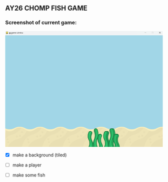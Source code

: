 ## AY26 CHOMP FISH GAME

### Screenshot of current game:
![screenshot](docs/background_screenshot.png)

- [x] make a background (tiled)
- [ ] make a player
- [ ] make some fish


